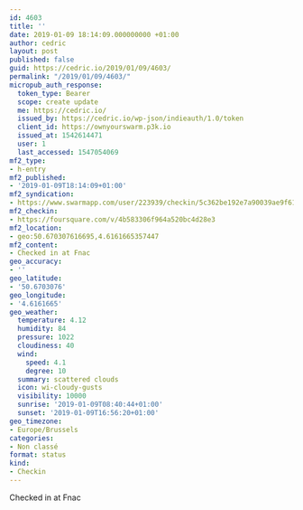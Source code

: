 ```yaml
---
id: 4603
title: ''
date: 2019-01-09 18:14:09.000000000 +01:00
author: cedric
layout: post
published: false
guid: https://cedric.io/2019/01/09/4603/
permalink: "/2019/01/09/4603/"
micropub_auth_response:
  token_type: Bearer
  scope: create update
  me: https://cedric.io/
  issued_by: https://cedric.io/wp-json/indieauth/1.0/token
  client_id: https://ownyourswarm.p3k.io
  issued_at: 1542614471
  user: 1
  last_accessed: 1547054069
mf2_type:
- h-entry
mf2_published:
- '2019-01-09T18:14:09+01:00'
mf2_syndication:
- https://www.swarmapp.com/user/223939/checkin/5c362be192e7a90039ae9f61
mf2_checkin:
- https://foursquare.com/v/4b583306f964a520bc4d28e3
mf2_location:
- geo:50.670307616695,4.6161665357447
mf2_content:
- Checked in at Fnac
geo_accuracy:
- ''
geo_latitude:
- '50.6703076'
geo_longitude:
- '4.6161665'
geo_weather:
  temperature: 4.12
  humidity: 84
  pressure: 1022
  cloudiness: 40
  wind:
    speed: 4.1
    degree: 10
  summary: scattered clouds
  icon: wi-cloudy-gusts
  visibility: 10000
  sunrise: '2019-01-09T08:40:44+01:00'
  sunset: '2019-01-09T16:56:20+01:00'
geo_timezone:
- Europe/Brussels
categories:
- Non classé
format: status
kind:
- Checkin
---
```

Checked in at Fnac